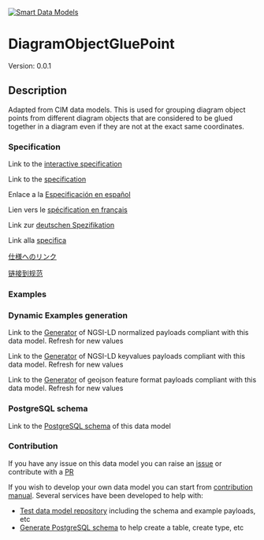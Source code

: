 [![Smart Data Models](https://smartdatamodels.org/wp-content/uploads/2022/01/SmartDataModels_logo.png "Logo")](https://smartdatamodels.org)
# DiagramObjectGluePoint
Version: 0.0.1

## Description 

Adapted from CIM data models. This is used for grouping diagram object points from different diagram objects that are considered to be glued together in a diagram even if they are not at the exact same coordinates.
### Specification

Link to the [interactive specification](https://swagger.lab.fiware.org/?url=https://smart-data-models.github.io/dataModel.EnergyCIM/DiagramObjectGluePoint/swagger.yaml)

Link to the [specification](https://github.com/smart-data-models/dataModel.EnergyCIM/blob/master/DiagramObjectGluePoint/doc/spec.md)

Enlace a la [Especificación en español](https://github.com/smart-data-models/dataModel.EnergyCIM/blob/master/DiagramObjectGluePoint/doc/spec_ES.md)

Lien vers le [spécification en français](https://github.com/smart-data-models/dataModel.EnergyCIM/blob/master/DiagramObjectGluePoint/doc/spec_FR.md)

Link zur [deutschen Spezifikation](https://github.com/smart-data-models/dataModel.EnergyCIM/blob/master/DiagramObjectGluePoint/doc/spec_DE.md)

Link alla [specifica](https://github.com/smart-data-models/dataModel.EnergyCIM/blob/master/DiagramObjectGluePoint/doc/spec_IT.md)

[仕様へのリンク](https://github.com/smart-data-models/dataModel.EnergyCIM/blob/master/DiagramObjectGluePoint/doc/spec_JA.md)

[链接到规范](https://github.com/smart-data-models/dataModel.EnergyCIM/blob/master/DiagramObjectGluePoint/doc/spec_ZH.md)
### Examples
### Dynamic Examples generation

Link to the [Generator](https://smartdatamodels.org/extra/ngsi-ld_generator.php?schemaUrl=https://raw.githubusercontent.com/smart-data-models/dataModel.EnergyCIM/master/DiagramObjectGluePoint/schema.json&email=info@smartdatamodels.org) of NGSI-LD normalized payloads compliant with this data model. Refresh for new values

Link to the [Generator](https://smartdatamodels.org/extra/ngsi-ld_generator_keyvalues.php?schemaUrl=https://raw.githubusercontent.com/smart-data-models/dataModel.EnergyCIM/master/DiagramObjectGluePoint/schema.json&email=info@smartdatamodels.org) of NGSI-LD keyvalues payloads compliant with this data model. Refresh for new values

Link to the [Generator](https://smartdatamodels.org/extra/geojson_features_generator.php?schemaUrl=https://raw.githubusercontent.com/smart-data-models/dataModel.EnergyCIM/master/DiagramObjectGluePoint/schema.json&email=info@smartdatamodels.org) of geojson feature format payloads compliant with this data model. Refresh for new values
### PostgreSQL schema

Link to the [PostgreSQL schema](https://smart-data-models.github.io/dataModel.EnergyCIM/DiagramObjectGluePoint/schema.sql) of this data model
### Contribution

 If you have any issue on this data model you can raise an [issue](https://github.com/smart-data-models/dataModel.EnergyCIM/issues)  or contribute with a [PR](https://github.com/smart-data-models/dataModel.EnergyCIM/pulls)

 If you wish to develop your own data model you can start from [contribution manual](https://bit.ly/contribution_manual). Several services have been developed to help with: 
 - [Test data model repository](https://smartdatamodels.org/index.php/data-models-contribution-api/) including the schema and example payloads, etc
 - [Generate PostgreSQL schema](https://smartdatamodels.org/index.php/sql-service/) to help create a table, create type, etc